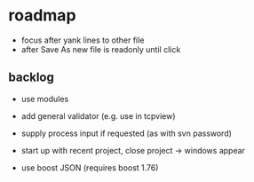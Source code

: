 # roadmap
- focus after yank lines to other file
- after Save As new file is readonly until click

## backlog
- use modules
- add general validator (e.g. use in tcpview)

- supply process input if requested (as with svn password)
- start up with recent project, close project
  -> windows appear
- use boost JSON (requires boost 1.76)
